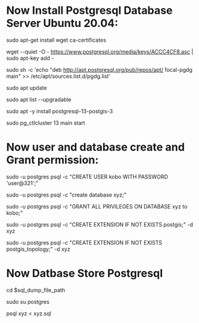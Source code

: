 # Now Install Postgresql Database Server Ubuntu 20.04:
  
   sudo apt-get install wget ca-certificates

   wget --quiet -O - https://www.postgresql.org/media/keys/ACCC4CF8.asc |   sudo apt-key add -

   sudo sh -c 'echo "deb http://apt.postgresql.org/pub/repos/apt/ focal-pgdg main" >> /etc/apt/sources.list.d/pgdg.list'

   sudo  apt update

   sudo  apt list --upgradable
   
   sudo apt -y install  postgresql-13-postgis-3
  
   sudo pg_ctlcluster 13 main start


# Now user and database create and Grant permission:

   sudo -u postgres psql -c "CREATE USER kobo WITH PASSWORD 'user@321';"
   
   sudo -u postgres psql -c "create database xyz;"
  
   sudo -u postgres psql -c "GRANT ALL PRIVILEGES ON DATABASE xyz to kobo;"
  
   sudo -u postgres psql  -c "CREATE EXTENSION IF NOT EXISTS postgis;" -d xyz
   
   sudo -u postgres psql  -c "CREATE EXTENSION IF NOT EXISTS postgis_topology;" -d xyz

# Now Datbase Store Postgresql

   cd $sql_dump_file_path
 
   sudo su postgres

   psql xyz < xyz.sql 
